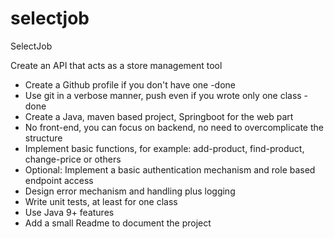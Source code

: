 # selectjob
SelectJob


Create an API that acts as a store management tool

- Create a Github profile if you don't have one -done
- Use git in a verbose manner, push even if you wrote only one class -done
- Create a Java, maven based project, Springboot for the web part
- No front-end, you can focus on backend, no need to overcomplicate the structure
- Implement basic functions, for example: add-product, find-product, change-price or others
- Optional: Implement a basic authentication mechanism and role based endpoint access
- Design error mechanism and handling plus logging
- Write unit tests, at least for one class
- Use Java 9+ features
- Add a small Readme to document the project